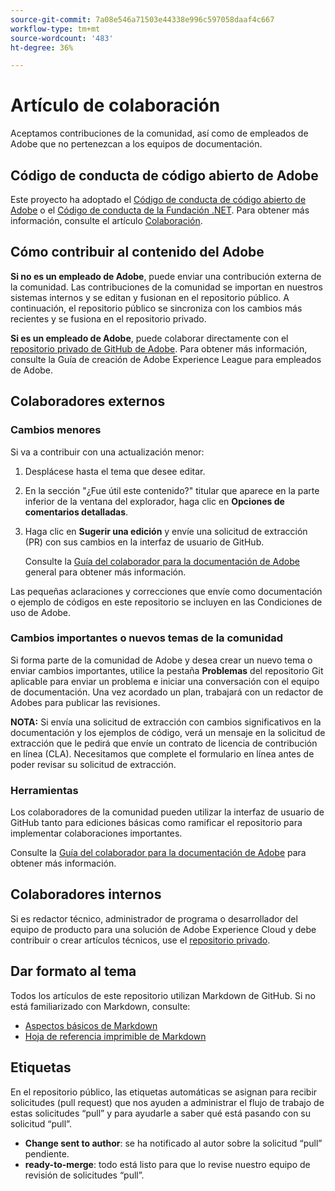 ```yaml
---
source-git-commit: 7a08e546a71503e44338e996c597058daaf4c667
workflow-type: tm+mt
source-wordcount: '483'
ht-degree: 36%

---
```

# Artículo de colaboración

Aceptamos contribuciones de la comunidad, así como de empleados de Adobe que no pertenezcan a los equipos de documentación.

## Código de conducta de código abierto de Adobe

Este proyecto ha adoptado el [Código de conducta de código abierto de Adobe](code-of-conduct.md) o el [Código de conducta de la Fundación .NET](https://dotnetfoundation.org/code-of-conduct). Para obtener más información, consulte el artículo [Colaboración](contributing.md).

## Cómo contribuir al contenido del Adobe

**Si no es un empleado de Adobe**, puede enviar una contribución externa de la comunidad. Las contribuciones de la comunidad se importan en nuestros sistemas internos y se editan y fusionan en el repositorio público. A continuación, el repositorio público se sincroniza con los cambios más recientes y se fusiona en el repositorio privado.

**Si es un empleado de Adobe**, puede colaborar directamente con el [repositorio privado de GitHub de Adobe](https://git.corp.adobe.com/AdobeDocs/). Para obtener más información, consulte la Guía de creación de Adobe Experience League para empleados de Adobe.

## Colaboradores externos

### Cambios menores

Si va a contribuir con una actualización menor:

1. Desplácese hasta el tema que desee editar.
1. En la sección &quot;¿Fue útil este contenido?&quot; titular que aparece en la parte inferior de la ventana del explorador, haga clic en **Opciones de comentarios detalladas**.
1. Haga clic en **Sugerir una edición** y envíe una solicitud de extracción (PR) con sus cambios en la interfaz de usuario de GitHub.

   Consulte la [Guía del colaborador para la documentación de Adobe](https://experienceleague.adobe.com/docs/contributor/contributor-guide/introduction.html?lang=es) general para obtener más información.

Las pequeñas aclaraciones y correcciones que envíe como documentación o ejemplo de códigos en este repositorio se incluyen en las Condiciones de uso de Adobe.

### Cambios importantes o nuevos temas de la comunidad

Si forma parte de la comunidad de Adobe y desea crear un nuevo tema o enviar cambios importantes, utilice la pestaña **Problemas** del repositorio Git aplicable para enviar un problema e iniciar una conversación con el equipo de documentación. Una vez acordado un plan, trabajará con un redactor de Adobes para publicar las revisiones.

**NOTA:** Si envía una solicitud de extracción con cambios significativos en la documentación y los ejemplos de código, verá un mensaje en la solicitud de extracción que le pedirá que envíe un contrato de licencia de contribución en línea (CLA). Necesitamos que complete el formulario en línea antes de poder revisar su solicitud de extracción.

### Herramientas

Los colaboradores de la comunidad pueden utilizar la interfaz de usuario de GitHub tanto para ediciones básicas como ramificar el repositorio para implementar colaboraciones importantes.

Consulte la [Guía del colaborador para la documentación de Adobe](https://experienceleague.adobe.com/docs/contributor/contributor-guide/introduction.html?lang=es) para obtener más información.

## Colaboradores internos

Si es redactor técnico, administrador de programa o desarrollador del equipo de producto para una solución de Adobe Experience Cloud y debe contribuir o crear artículos técnicos, use el [repositorio privado](https://git.corp.adobe.com/AdobeDocs).

## Dar formato al tema

Todos los artículos de este repositorio utilizan Markdown de GitHub. Si no está familiarizado con Markdown, consulte:

* [Aspectos básicos de Markdown](https://docs.github.com/es/get-started/writing-on-github/getting-started-with-writing-and-formatting-on-github)
* [Hoja de referencia imprimible de Markdown](https://guides.github.com/pdfs/markdown-cheatsheet-online.pdf)

## Etiquetas

En el repositorio público, las etiquetas automáticas se asignan para recibir solicitudes (pull request) que nos ayuden a administrar el flujo de trabajo de estas solicitudes “pull” y para ayudarle a saber qué está pasando con su solicitud “pull”.

* **Change sent to author**: se ha notificado al autor sobre la solicitud “pull” pendiente.
* **ready-to-merge**: todo está listo para que lo revise nuestro equipo de revisión de solicitudes “pull”.
